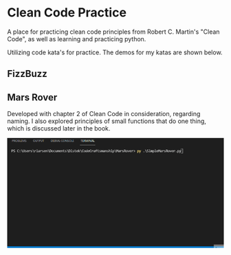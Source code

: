 # Clean Code Practice
A place for practicing clean code principles from Robert C. Martin's "Clean Code", as well as learning and practicing python.

Utilizing code kata's for practice. The demos for my katas are shown below.

## FizzBuzz

## Mars Rover
Developed with chapter 2 of Clean Code in consideration, regarding naming. I also explored principles of small functions that do one thing, which is discussed later in the book.

![Alt Text](MarsRover/SimpleMarsRover.gif)